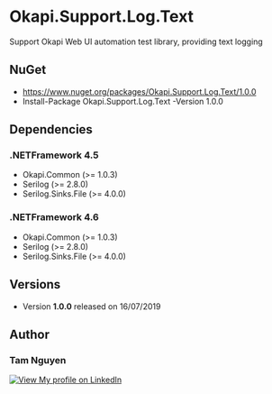 # Okapi.Support.Log.Text
Support Okapi Web UI automation test library, providing text logging

## NuGet
* https://www.nuget.org/packages/Okapi.Support.Log.Text/1.0.0
* Install-Package Okapi.Support.Log.Text -Version 1.0.0

## Dependencies
### .NETFramework 4.5
* Okapi.Common (>= 1.0.3)
* Serilog (>= 2.8.0)
* Serilog.Sinks.File (>= 4.0.0)

### .NETFramework 4.6
* Okapi.Common (>= 1.0.3)
* Serilog (>= 2.8.0)
* Serilog.Sinks.File (>= 4.0.0)
          
## Versions
* Version **1.0.0** released on 16/07/2019

## Author
###  **Tam Nguyen**
[![View My profile on LinkedIn](https://static.licdn.com/scds/common/u/img/webpromo/btn_viewmy_160x33.png)](https://www.linkedin.com/in/tam-nguyen-a0792930/)
